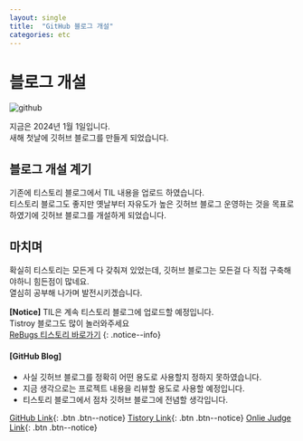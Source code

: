 ```yaml
---
layout: single
title:  "GitHub 블로그 개설"
categories: etc
---
```


# 블로그 개설
![github](../../images/2024-01-01-first/github.png)

지금은 2024년 1월 1일입니다.<br>
새해 첫날에 깃허브 블로그를 만들게 되었습니다.

## 블로그 개설 계기
기존에 티스토리 블로그에서 TIL 내용을 업로드 하였습니다.<br>
티스토리 블로그도 좋지만 옛날부터 자유도가 높은 깃허브 블로그 운영하는 것을 목표로 하였기에 깃허브 블로그를 개설하게 되었습니다.<br>

## 마치며
확실히 티스토리는 모든게 다 갖춰져 있었는데, 깃허브 블로그는 모든걸 다 직접 구축해야하니 힘든점이 많네요.<br>
열심히 공부해 나가며 발전시키겠습니다.

**[Notice]** 
TIL은 계속 티스토리 블로그에 업로드할 예정입니다.<br>
Tistroy 블로그도 많이 놀러와주세요<br>
<a href="https://rebugs.tistory.com/" target="_blank" title="ReBugs 티스토리">ReBugs 티스토리 바로가기</a>
{: .notice--info}

<div class="notice--info">
<h4>[GitHub Blog]</h4>
<ul>
    <li>사실 깃허브 블로그를 정확히 어떤 용도로 사용할지 정하지 못하였습니다.</li>
    <li>지금 생각으로는 프로젝트 내용을 리뷰할 용도로 사용할 예정입니다.</li>
    <li>티스토리 블로그에서 점차 깃허브 블로그에 전념할 생각입니다.</li>
</ul>
</div>

[GitHub Link](https://github.com/Re-Bugs){: .btn .btn--notice}
[Tistory Link](https://rebugs.tistory.com/){: .btn .btn--notice}
[Onlie Judge Link](https://www.acmicpc.net/user/lso_0924){: .btn .btn--notice}
